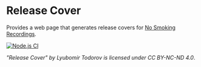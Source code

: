# Release Cover

Provides a web page that generates release covers for [No Smoking Recordings](https://www.beatport.com/label/no-smoking-recordings/4501).

[![Node.js CI](https://github.com/ltodorov/release-cover/actions/workflows/node.js.yml/badge.svg?branch=main)](https://github.com/ltodorov/release-cover/actions/workflows/node.js.yml)

*"Release Cover" by Lyubomir Todorov is licensed under CC BY-NC-ND 4.0*.